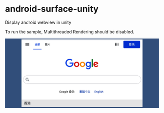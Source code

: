 # android-surface-unity

Display android webview in unity

To run the sample, Multithreaded Rendering should be disabled.

![Sample](Sample_ScreenShot_01.jpeg)
